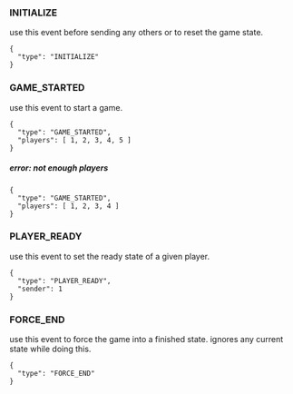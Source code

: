 ### INITIALIZE

use this event before sending any others or to reset the game state.

```
{
  "type": "INITIALIZE"
}
```

### GAME_STARTED

use this event to start a game.

```
{
  "type": "GAME_STARTED",
  "players": [ 1, 2, 3, 4, 5 ]
}
```

##### error: not enough players

```
{
  "type": "GAME_STARTED",
  "players": [ 1, 2, 3, 4 ]
}
```

### PLAYER_READY

use this event to set the ready state of a given player.

```
{
  "type": "PLAYER_READY",
  "sender": 1
}
```

### FORCE_END

use this event to force the game into a finished state.  ignores any current state while doing this.

```
{
  "type": "FORCE_END"
}
```
